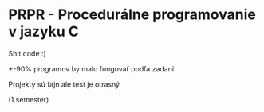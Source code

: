 # PRPR - Procedurálne programovanie v jazyku C
Shit code :)

+-90% programov by malo fungovať podľa zadaní

Projekty sú fajn ale test je otrasný

(1.semester)
